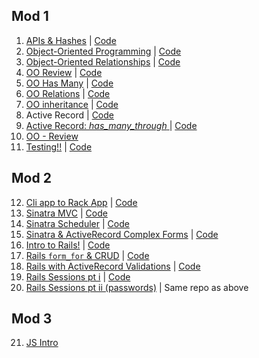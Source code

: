 ## Mod 1
1. [APIs & Hashes](https://youtu.be/8jf7I0KLGhg) | [Code](https://github.com/learn-co-students/web-010818/tree/master/02_apis)
2. [Object-Oriented Programming](https://youtu.be/R1yV-wDqyrs) | [Code](https://github.com/learn-co-students/web-010818/tree/master/03_oo_programming)
3. [Object-Oriented Relationships](https://youtu.be/tJw_i55RWvA) | [Code](https://github.com/learn-co-students/web-010818/tree/master/04_oo_relationships)
4. [OO Review](https://youtu.be/DWsXqpz7oag) | [Code](https://github.com/learn-co-students/web-010818/tree/master/05_more_oo)
5. [OO Has Many](https://youtu.be/BIrId4q371o) | [Code](https://github.com/learn-co-students/web-010818/tree/master/05_more_oo)
6. [OO Relations](https://youtu.be/yR5fVeQbejQ) | [Code](https://github.com/learn-co-students/web-010818/tree/master/06_oo_relations)
7. [OO inheritance](https://youtu.be/ISTaLStj_Ik) | [Code](https://github.com/learn-co-students/web-010818/tree/master/07_inheritance)
8. Active Record | [Code](https://github.com/learn-co-students/web-010818/tree/master/08_activerecord)
9. [Active Record: _has_many_through_ ](https://www.youtube.com/watch?v=SuJOaIYwyAY) | [Code](https://github.com/learn-co-students/web-010818/tree/master/09_activerecord_has_many_through)
10. [OO - Review](https://youtu.be/aTCmK5-7j5I)
11. [Testing!!](https://youtu.be/Q5ZFVeD6RaQ) | [Code](https://github.com/learn-co-students/web-010818/tree/master/10_testing_with_rspec)

 ## Mod 2
12. [Cli app to Rack App](http://youtu.be/lQxlNy-zxU8) | [Code](https://github.com/learn-co-students/web-010818/tree/master/11_rack_example)
13. [Sinatra MVC](https://youtu.be/mJFJYYxpCSc) | [Code](https://github.com/learn-co-students/web-010818/tree/master/12_sinatra_mvc)
14. [Sinatra Scheduler](https://youtu.be/xCBZj_lYYxU) | [Code](https://github.com/learn-co-students/web-010818/tree/master/13_sinatra_scheduler)
15. [Sinatra & ActiveRecord Complex Forms](https://www.youtube.com/watch?v=2APPhduOjwc) | [Code](https://github.com/learn-co-curriculum/sinatra-and-ar-complex-forms-web-010818/)
16. [Intro to Rails!](https://youtu.be/RLfaf4vcw2w) | [Code](https://github.com/learn-co-students/web-010818/tree/master/14_intro_to_rails)
17. [Rails `form_for` & CRUD](http://youtu.be/ibJQGisPnD4) | [Code](https://github.com/learn-co-curriculum/rails-form_for-crud-web-010818)
18. [Rails with ActiveRecord Validations](http://youtu.be/04fcRdITqn4) | [Code](https://github.com/learn-co-curriculum/student-lister-rails-web-012918)
19. [Rails Sessions pt i](http://youtu.be/aM27W3aONvI) | [Code](https://github.com/learn-co-curriculum/student-lister-rails-web-012918)
20. [Rails Sessions pt ii (passwords)](http://youtu.be/EkYu-Q1skj4) | Same repo as above

## Mod 3 
21. [JS Intro](https://youtu.be/KsOdV-uG4Qw)
